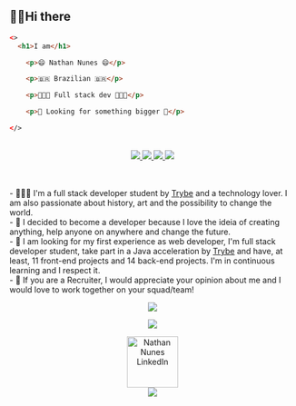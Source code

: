 ## 👋🏽Hi there

```html
<> 
  <h1>I am</h1>

    <p>😄 Nathan Nunes 😄</p>

    <p>🇧🇷 Brazilian 🇧🇷</p>

    <p>👨🏽‍💻 Full stack dev 👨🏽‍💻</p>

    <p>💭 Looking for something bigger 💭</p>

</>
```

<br />

<div style="max-width: 900px; margin: auto;" align="center">
  <a href="https://github.com/NunesNathan/Trybe-Futebol-Clube">
    <img src="https://github-readme-stats.vercel.app/api/pin/?username=nunesnathan&repo=Trybe-Futebol-Clube&show_owner=true&show_icons=true&title_color=6b92ab&icon_color=6b92ab&text_color=eee&bg_color=313131&card_width=21" >
  </a>
  <a href="https://github.com/NunesNathan/trivia-game">
    <img src="https://github-readme-stats.vercel.app/api/pin/?username=nunesnathan&repo=trivia-game&show_owner=true&show_icons=true&title_color=6b92ab&icon_color=6b92ab&text_color=eee&bg_color=313131&card_width=21" >
  </a>
  <a href="https://github.com/NunesNathan/SummerJob-DesafioPratico">
    <img src="https://github-readme-stats.vercel.app/api/pin/?username=nunesnathan&repo=SummerJob-DesafioPratico&show_owner=true&show_icons=true&title_color=6b92ab&icon_color=6b92ab&text_color=eee&bg_color=313131&card_width=21" >
  </a>
  <a href="https://github.com/NunesNathan/DroneFeeder">
    <img src="https://github-readme-stats.vercel.app/api/pin/?username=nunesnathan&repo=DroneFeeder&show_owner=true&show_icons=true&title_color=6b92ab&icon_color=6b92ab&text_color=eee&bg_color=313131&card_width=21" >
  </a>

</div>

<br />
<br />

<div>

  <p>- 👨🏽‍🦱 I'm a full stack developer student by <a href="https://www.betrybe.com/">Trybe</a> and a technology lover. I am also passionate about history, art and the possibility to change the world.<br />
  - 💬 I decided to become a developer because I love the ideia of creating anything, help anyone on anywhere and change the future.<br />
  - 🌱 I am looking for my first experience as web developer, I'm full stack developer student, take part in a Java acceleration by <a href="https://www.betrybe.com/">Trybe</a> and have, at least, 11 front-end projects and 14 back-end projects. I'm in continuous learning and I respect it.<br />
  - 🔎 If you are a Recruiter, I would appreciate your opinion about me and I would love to work together on your squad/team!</p>
</div>

<p align="center">
  <img src="https://github-readme-stats.vercel.app/api?username=nunesnathan&cache_seconds=1800&count_private=true&show_icons=true&title_color=6b92ab&icon_color=6b92ab&text_color=eee&bg_color=313131">
</p>
<p align="center">
  <img src="https://github-readme-stats.vercel.app/api/top-langs/?username=nunesnathan&langs_count=6&title_color=6b92ab&text_color=eee&bg_color=313131&layout=compact">
</p>

<div align="center">
  <a href="https://www.linkedin.com/in/nathannunes-/">
    <img width="90px" align="center" alt="Nathan Nunes LinkedIn" src="https://www.glintinc.com/wp-content/uploads/2017/09/casestudy-linkedin-logo-grey.png" />
  </a>
</div>
<div align="center">
  <img src="https://komarev.com/ghpvc/?username=nunesnathan&color=313131">
</div>

